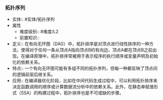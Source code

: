 ###  拓扑序列 
- 实体:: #实体/拓扑序列 
- 属性
	- 难度级别:: #难度/L2 
	- 前置知识::
- 定义:: 在有向无环图（DAG）中，拓扑排序是对顶点进行线性排序的一种方法，使得对于任何一条从顶点A指向顶点B的有向边，顶点A都在顶点B之前出现。在编译原理中，拓扑排序常被用于表示程序的执行顺序或变量声明及初始化的依赖关系。
- 特点:: 一个有向无环图可能有多组不同的拓扑序列，但每一种都反映了顶点间的逻辑前驱后继关系。
- 应用::  在编译器优化阶段，比如在中间代码生成过程中，可以利用拓扑排序来决定函数调用的顺序或计算数据流分析中的依赖关系。此外，在静态单赋值形式（SSA）的构建过程中，拓扑排序也是不可或缺的步骤。